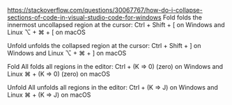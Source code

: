 https://stackoverflow.com/questions/30067767/how-do-i-collapse-sections-of-code-in-visual-studio-code-for-windows
Fold folds the innermost uncollapsed region at the cursor:
Ctrl + Shift + [ on Windows and Linux
⌥ + ⌘ + [ on macOS

Unfold unfolds the collapsed region at the cursor:
Ctrl + Shift + ] on Windows and Linux
⌥ + ⌘ + ] on macOS

Fold All folds all regions in the editor:
Ctrl + (K => 0) (zero) on Windows and Linux
⌘ + (K => 0) (zero) on macOS

Unfold All unfolds all regions in the editor:
Ctrl + (K => J) on Windows and Linux
⌘ + (K => J) on macOS

